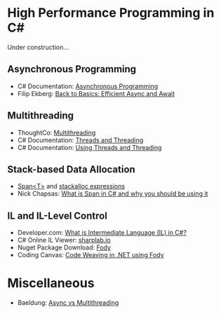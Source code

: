 # High Performance Programming in C#
Under construction...


## Asynchronous Programming
- C# Documentation: [Asynchronous Programming](https://docs.microsoft.com/en-us/dotnet/csharp/async)
- Filip Ekberg: [Back to Basics: Efficient Async and Await](https://www.youtube.com/watch?v=Al8LrBKpZEU)

## Multithreading
- ThoughtCo: [Multithreading](https://www.thoughtco.com/multi-threading-in-c-with-tasks-958372)
- C# Documentation: [Threads and Threading](https://docs.microsoft.com/en-us/dotnet/standard/threading/threads-and-threading)
- C# Documentation: [Using Threads and Threading](https://docs.microsoft.com/en-us/dotnet/standard/threading/using-threads-and-threading)

## Stack-based Data Allocation
- [Span\<T\>](https://docs.microsoft.com/en-us/archive/msdn-magazine/2018/january/csharp-all-about-span-exploring-a-new-net-mainstay) and [stackalloc expressions](https://docs.microsoft.com/en-us/dotnet/csharp/language-reference/operators/stackalloc)
- Nick Chapsas: [What is Span in C# and why you should be using it](https://www.youtube.com/watch?v=FM5dpxJMULY)

## IL and IL-Level Control
- Developer.com: [What is Intermediate Language (IL) in C#?](https://www.developer.com/microsoft/c-sharp/c-and-intermediate-language-il/)
- C# Online IL Viewer: [sharplab.io](https://sharplab.io/)
- Nuget Package Download: [Fody](https://www.nuget.org/packages/Fody/)
- Coding Canvas: [Code Weaving in .NET using Fody](https://codingcanvas.com/code-weaving-using-fody/)

# Miscellaneous
- Baeldung: [Async vs Multithreading](https://www.baeldung.com/cs/async-vs-multi-threading)
